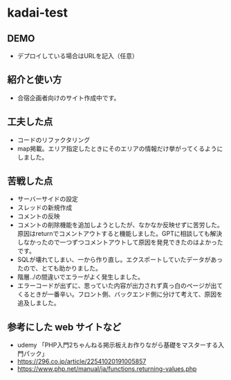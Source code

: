 # kadai-test

## DEMO

  - デプロイしている場合はURLを記入（任意）

## 紹介と使い方

  - 合宿企画者向けのサイト作成中です。

## 工夫した点

  - コードのリファクタリング
  - map掲載。エリア指定したときにそのエリアの情報だけ挙がってくるようにしました。

## 苦戦した点

  - サーバーサイドの設定
  - スレッドの新規作成
  - コメントの反映
  - コメントの削除機能を追加しようとしたが、なかなか反映せずに苦労した。原因はreturnでコメントアウトすると機能しました。GPTに相談しても解決しなかったので一つずつコメントアウトして原因を発見できたのはよかったです。
  - SQLが壊れてしまい、一から作り直し。エクスポートしていたデータがあったので、とても助かりました。
  - 階層../の間違いでエラーがよく発生しました。
  - エラーコードが出ずに、思っていた内容が出力されず真っ白のページが出てくるときが一番辛い。フロント側、バックエンド側に分けて考えて、原因を追及しました。
 

## 参考にした web サイトなど

  - udemy 「PHP入門2ちゃんねる掲示板えお作りながら基礎をマスターする入門パック」
  - https://296.co.jp/article/22541020191005857
  - https://www.php.net/manual/ja/functions.returning-values.php
